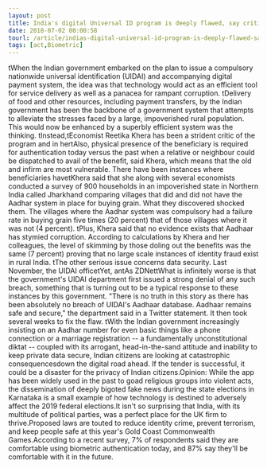 ```yaml
---
layout: post
title: India's digital Universal ID program is deeply flawed, say critics
date: 2018-07-02 00:00:58
tourl: /article/indias-digital-universal-id-program-is-deeply-flawed-say-critics/
tags: [act,Biometric]
---
```

 tWhen the Indian government embarked on the plan to issue a compulsory nationwide universal identification (UIDAI) and accompanying digital payment system, the idea was that technology would act as an efficient tool for service delivery as well as a panacea for rampant corruption. tDelivery of food and other resources, including payment transfers, by the Indian government has been the backbone of a government system that attempts to alleviate the stresses faced by a large, impoverished rural population. This would now be enhanced by a superbly efficient system was the thinking. tInstead,tEconomist Reetika Khera has been a strident critic of the program and in hertAlso, physical presence of the beneficiary is required for authentication today versus the past when a relative or neighbour could be dispatched to avail of the benefit, said Khera, which means that the old and infirm are most vulnerable. There have been instances where beneficiaries havetKhera said that she along with several economists conducted a survey of 900 households in an impoverished state in Northern India called Jharkhand comparing villages that did and did not have the Aadhar system in place for buying grain. What they discovered shocked them. The villages where the Aadhar system was compulsory had a failure rate in buying grain five times (20 percent) that of those villages where it was not (4 percent). tPlus, Khera said that no evidence exists that Aadhaar has stymied corruption. According to calculations by Khera and her colleagues, the level of skimming by those doling out the benefits was the same (7 percent) proving that no large scale instances of identity fraud exist in rural India. tThe other serious issue concerns data security. Last November, the UIDAI officetYet, antAs ZDNettWhat is infinitely worse is that the government's UIDAI department first issued a strong denial of any such breach, something that is turning out to be a typical response to these instances by this government. "There is no truth in this story as there has been absolutely no breach of UIDAI's Aadhaar database. Aadhaar remains safe and secure," the department said in a Twitter statement. It then took several weeks to fix the flaw. tWith the Indian government increasingly insisting on an Aadhar number for even basic things like a phone connection or a marriage registration -- a fundamentally unconstitutional diktat -- coupled with its arrogant, head-in-the-sand attitude and inability to keep private data secure, Indian citizens are looking at catastrophic consequencesdown the digital road ahead. If the tender is successful, it could be a disaster for the privacy of Indian citizens.Opinion: While the app has been widely used in the past to goad religious groups into violent acts, the dissemination of deeply bigoted fake news during the state elections in Karnataka is a small example of how technology is destined to adversely affect the 2019 federal elections.It isn't so surprising that India, with its multitude of political parties, was a perfect place for the UK firm to thrive.Proposed laws are touted to reduce identity crime, prevent terrorism, and keep people safe at this year's Gold Coast Commonwealth Games.According to a recent survey, 7% of respondents said they are comfortable using biometric authentication today, and 87% say they'll be comfortable with it in the future.